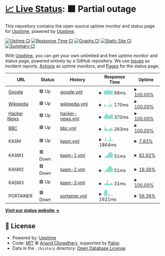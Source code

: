# [📈 Live Status](https://demo.upptime.js.org): <!--live status--> **🟧 Partial outage**

This repository contains the open-source uptime monitor and status page for [Upptime](https://upptime.js.org), powered by [Upptime](https://github.com/upptime/upptime).

[![Uptime CI](https://github.com/jeakob/upptime/workflows/Uptime%20CI/badge.svg)](https://github.com/jeakob/upptime/actions?query=workflow%3A%22Uptime+CI%22)
[![Response Time CI](https://github.com/jeakob/upptime/workflows/Response%20Time%20CI/badge.svg)](https://github.com/jeakob/upptime/actions?query=workflow%3A%22Response+Time+CI%22)
[![Graphs CI](https://github.com/jeakob/upptime/workflows/Graphs%20CI/badge.svg)](https://github.com/jeakob/upptime/actions?query=workflow%3A%22Graphs+CI%22)
[![Static Site CI](https://github.com/jeakob/upptime/workflows/Static%20Site%20CI/badge.svg)](https://github.com/jeakob/upptime/actions?query=workflow%3A%22Static+Site+CI%22)
[![Summary CI](https://github.com/jeakob/upptime/workflows/Summary%20CI/badge.svg)](https://github.com/jeakob/upptime/actions?query=workflow%3A%22Summary+CI%22)

With [Upptime](https://upptime.js.org), you can get your own unlimited and free uptime monitor and status page, powered entirely by a GitHub repository. We use [Issues](https://github.com/upptime/upptime/issues) as incident reports, [Actions](https://github.com/jeakob/upptime/actions) as uptime monitors, and [Pages](https://demo.upptime.js.org) for the status page.

<!--start: status pages-->
<!-- This summary is generated by Upptime (https://github.com/upptime/upptime) -->
<!-- Do not edit this manually, your changes will be overwritten -->
<!-- prettier-ignore -->
| URL | Status | History | Response Time | Uptime |
| --- | ------ | ------- | ------------- | ------ |
| <img alt="" src="https://icons.duckduckgo.com/ip3/www.google.com.ico" height="13"> [Google](https://www.google.com) | 🟩 Up | [google.yml](https://github.com/jeakob/upptime/commits/HEAD/history/google.yml) | <details><summary><img alt="Response time graph" src="./graphs/google/response-time-week.png" height="20"> 88ms</summary><br><a href="https://jeakob.github.io/upptime/history/google"><img alt="Response time 88" src="https://img.shields.io/endpoint?url=https%3A%2F%2Fraw.githubusercontent.com%2Fjeakob%2Fupptime%2FHEAD%2Fapi%2Fgoogle%2Fresponse-time.json"></a><br><a href="https://jeakob.github.io/upptime/history/google"><img alt="24-hour response time 88" src="https://img.shields.io/endpoint?url=https%3A%2F%2Fraw.githubusercontent.com%2Fjeakob%2Fupptime%2FHEAD%2Fapi%2Fgoogle%2Fresponse-time-day.json"></a><br><a href="https://jeakob.github.io/upptime/history/google"><img alt="7-day response time 88" src="https://img.shields.io/endpoint?url=https%3A%2F%2Fraw.githubusercontent.com%2Fjeakob%2Fupptime%2FHEAD%2Fapi%2Fgoogle%2Fresponse-time-week.json"></a><br><a href="https://jeakob.github.io/upptime/history/google"><img alt="30-day response time 88" src="https://img.shields.io/endpoint?url=https%3A%2F%2Fraw.githubusercontent.com%2Fjeakob%2Fupptime%2FHEAD%2Fapi%2Fgoogle%2Fresponse-time-month.json"></a><br><a href="https://jeakob.github.io/upptime/history/google"><img alt="1-year response time 88" src="https://img.shields.io/endpoint?url=https%3A%2F%2Fraw.githubusercontent.com%2Fjeakob%2Fupptime%2FHEAD%2Fapi%2Fgoogle%2Fresponse-time-year.json"></a></details> | <details><summary><a href="https://jeakob.github.io/upptime/history/google">100.00%</a></summary><a href="https://jeakob.github.io/upptime/history/google"><img alt="All-time uptime 100.00%" src="https://img.shields.io/endpoint?url=https%3A%2F%2Fraw.githubusercontent.com%2Fjeakob%2Fupptime%2FHEAD%2Fapi%2Fgoogle%2Fuptime.json"></a><br><a href="https://jeakob.github.io/upptime/history/google"><img alt="24-hour uptime 100.00%" src="https://img.shields.io/endpoint?url=https%3A%2F%2Fraw.githubusercontent.com%2Fjeakob%2Fupptime%2FHEAD%2Fapi%2Fgoogle%2Fuptime-day.json"></a><br><a href="https://jeakob.github.io/upptime/history/google"><img alt="7-day uptime 100.00%" src="https://img.shields.io/endpoint?url=https%3A%2F%2Fraw.githubusercontent.com%2Fjeakob%2Fupptime%2FHEAD%2Fapi%2Fgoogle%2Fuptime-week.json"></a><br><a href="https://jeakob.github.io/upptime/history/google"><img alt="30-day uptime 100.00%" src="https://img.shields.io/endpoint?url=https%3A%2F%2Fraw.githubusercontent.com%2Fjeakob%2Fupptime%2FHEAD%2Fapi%2Fgoogle%2Fuptime-month.json"></a><br><a href="https://jeakob.github.io/upptime/history/google"><img alt="1-year uptime 100.00%" src="https://img.shields.io/endpoint?url=https%3A%2F%2Fraw.githubusercontent.com%2Fjeakob%2Fupptime%2FHEAD%2Fapi%2Fgoogle%2Fuptime-year.json"></a></details>
| <img alt="" src="https://icons.duckduckgo.com/ip3/en.wikipedia.org.ico" height="13"> [Wikipedia](https://en.wikipedia.org) | 🟩 Up | [wikipedia.yml](https://github.com/jeakob/upptime/commits/HEAD/history/wikipedia.yml) | <details><summary><img alt="Response time graph" src="./graphs/wikipedia/response-time-week.png" height="20"> 170ms</summary><br><a href="https://jeakob.github.io/upptime/history/wikipedia"><img alt="Response time 170" src="https://img.shields.io/endpoint?url=https%3A%2F%2Fraw.githubusercontent.com%2Fjeakob%2Fupptime%2FHEAD%2Fapi%2Fwikipedia%2Fresponse-time.json"></a><br><a href="https://jeakob.github.io/upptime/history/wikipedia"><img alt="24-hour response time 170" src="https://img.shields.io/endpoint?url=https%3A%2F%2Fraw.githubusercontent.com%2Fjeakob%2Fupptime%2FHEAD%2Fapi%2Fwikipedia%2Fresponse-time-day.json"></a><br><a href="https://jeakob.github.io/upptime/history/wikipedia"><img alt="7-day response time 170" src="https://img.shields.io/endpoint?url=https%3A%2F%2Fraw.githubusercontent.com%2Fjeakob%2Fupptime%2FHEAD%2Fapi%2Fwikipedia%2Fresponse-time-week.json"></a><br><a href="https://jeakob.github.io/upptime/history/wikipedia"><img alt="30-day response time 170" src="https://img.shields.io/endpoint?url=https%3A%2F%2Fraw.githubusercontent.com%2Fjeakob%2Fupptime%2FHEAD%2Fapi%2Fwikipedia%2Fresponse-time-month.json"></a><br><a href="https://jeakob.github.io/upptime/history/wikipedia"><img alt="1-year response time 170" src="https://img.shields.io/endpoint?url=https%3A%2F%2Fraw.githubusercontent.com%2Fjeakob%2Fupptime%2FHEAD%2Fapi%2Fwikipedia%2Fresponse-time-year.json"></a></details> | <details><summary><a href="https://jeakob.github.io/upptime/history/wikipedia">100.00%</a></summary><a href="https://jeakob.github.io/upptime/history/wikipedia"><img alt="All-time uptime 100.00%" src="https://img.shields.io/endpoint?url=https%3A%2F%2Fraw.githubusercontent.com%2Fjeakob%2Fupptime%2FHEAD%2Fapi%2Fwikipedia%2Fuptime.json"></a><br><a href="https://jeakob.github.io/upptime/history/wikipedia"><img alt="24-hour uptime 100.00%" src="https://img.shields.io/endpoint?url=https%3A%2F%2Fraw.githubusercontent.com%2Fjeakob%2Fupptime%2FHEAD%2Fapi%2Fwikipedia%2Fuptime-day.json"></a><br><a href="https://jeakob.github.io/upptime/history/wikipedia"><img alt="7-day uptime 100.00%" src="https://img.shields.io/endpoint?url=https%3A%2F%2Fraw.githubusercontent.com%2Fjeakob%2Fupptime%2FHEAD%2Fapi%2Fwikipedia%2Fuptime-week.json"></a><br><a href="https://jeakob.github.io/upptime/history/wikipedia"><img alt="30-day uptime 100.00%" src="https://img.shields.io/endpoint?url=https%3A%2F%2Fraw.githubusercontent.com%2Fjeakob%2Fupptime%2FHEAD%2Fapi%2Fwikipedia%2Fuptime-month.json"></a><br><a href="https://jeakob.github.io/upptime/history/wikipedia"><img alt="1-year uptime 100.00%" src="https://img.shields.io/endpoint?url=https%3A%2F%2Fraw.githubusercontent.com%2Fjeakob%2Fupptime%2FHEAD%2Fapi%2Fwikipedia%2Fuptime-year.json"></a></details>
| <img alt="" src="https://icons.duckduckgo.com/ip3/news.ycombinator.com.ico" height="13"> [Hacker News](https://news.ycombinator.com) | 🟩 Up | [hacker-news.yml](https://github.com/jeakob/upptime/commits/HEAD/history/hacker-news.yml) | <details><summary><img alt="Response time graph" src="./graphs/hacker-news/response-time-week.png" height="20"> 370ms</summary><br><a href="https://jeakob.github.io/upptime/history/hacker-news"><img alt="Response time 370" src="https://img.shields.io/endpoint?url=https%3A%2F%2Fraw.githubusercontent.com%2Fjeakob%2Fupptime%2FHEAD%2Fapi%2Fhacker-news%2Fresponse-time.json"></a><br><a href="https://jeakob.github.io/upptime/history/hacker-news"><img alt="24-hour response time 370" src="https://img.shields.io/endpoint?url=https%3A%2F%2Fraw.githubusercontent.com%2Fjeakob%2Fupptime%2FHEAD%2Fapi%2Fhacker-news%2Fresponse-time-day.json"></a><br><a href="https://jeakob.github.io/upptime/history/hacker-news"><img alt="7-day response time 370" src="https://img.shields.io/endpoint?url=https%3A%2F%2Fraw.githubusercontent.com%2Fjeakob%2Fupptime%2FHEAD%2Fapi%2Fhacker-news%2Fresponse-time-week.json"></a><br><a href="https://jeakob.github.io/upptime/history/hacker-news"><img alt="30-day response time 370" src="https://img.shields.io/endpoint?url=https%3A%2F%2Fraw.githubusercontent.com%2Fjeakob%2Fupptime%2FHEAD%2Fapi%2Fhacker-news%2Fresponse-time-month.json"></a><br><a href="https://jeakob.github.io/upptime/history/hacker-news"><img alt="1-year response time 370" src="https://img.shields.io/endpoint?url=https%3A%2F%2Fraw.githubusercontent.com%2Fjeakob%2Fupptime%2FHEAD%2Fapi%2Fhacker-news%2Fresponse-time-year.json"></a></details> | <details><summary><a href="https://jeakob.github.io/upptime/history/hacker-news">100.00%</a></summary><a href="https://jeakob.github.io/upptime/history/hacker-news"><img alt="All-time uptime 100.00%" src="https://img.shields.io/endpoint?url=https%3A%2F%2Fraw.githubusercontent.com%2Fjeakob%2Fupptime%2FHEAD%2Fapi%2Fhacker-news%2Fuptime.json"></a><br><a href="https://jeakob.github.io/upptime/history/hacker-news"><img alt="24-hour uptime 100.00%" src="https://img.shields.io/endpoint?url=https%3A%2F%2Fraw.githubusercontent.com%2Fjeakob%2Fupptime%2FHEAD%2Fapi%2Fhacker-news%2Fuptime-day.json"></a><br><a href="https://jeakob.github.io/upptime/history/hacker-news"><img alt="7-day uptime 100.00%" src="https://img.shields.io/endpoint?url=https%3A%2F%2Fraw.githubusercontent.com%2Fjeakob%2Fupptime%2FHEAD%2Fapi%2Fhacker-news%2Fuptime-week.json"></a><br><a href="https://jeakob.github.io/upptime/history/hacker-news"><img alt="30-day uptime 100.00%" src="https://img.shields.io/endpoint?url=https%3A%2F%2Fraw.githubusercontent.com%2Fjeakob%2Fupptime%2FHEAD%2Fapi%2Fhacker-news%2Fuptime-month.json"></a><br><a href="https://jeakob.github.io/upptime/history/hacker-news"><img alt="1-year uptime 100.00%" src="https://img.shields.io/endpoint?url=https%3A%2F%2Fraw.githubusercontent.com%2Fjeakob%2Fupptime%2FHEAD%2Fapi%2Fhacker-news%2Fuptime-year.json"></a></details>
| <img alt="" src="https://icons.duckduckgo.com/ip3/www.bbc.co.uk.ico" height="13"> [BBC](https://www.bbc.co.uk) | 🟩 Up | [bbc.yml](https://github.com/jeakob/upptime/commits/HEAD/history/bbc.yml) | <details><summary><img alt="Response time graph" src="./graphs/bbc/response-time-week.png" height="20"> 263ms</summary><br><a href="https://jeakob.github.io/upptime/history/bbc"><img alt="Response time 263" src="https://img.shields.io/endpoint?url=https%3A%2F%2Fraw.githubusercontent.com%2Fjeakob%2Fupptime%2FHEAD%2Fapi%2Fbbc%2Fresponse-time.json"></a><br><a href="https://jeakob.github.io/upptime/history/bbc"><img alt="24-hour response time 263" src="https://img.shields.io/endpoint?url=https%3A%2F%2Fraw.githubusercontent.com%2Fjeakob%2Fupptime%2FHEAD%2Fapi%2Fbbc%2Fresponse-time-day.json"></a><br><a href="https://jeakob.github.io/upptime/history/bbc"><img alt="7-day response time 263" src="https://img.shields.io/endpoint?url=https%3A%2F%2Fraw.githubusercontent.com%2Fjeakob%2Fupptime%2FHEAD%2Fapi%2Fbbc%2Fresponse-time-week.json"></a><br><a href="https://jeakob.github.io/upptime/history/bbc"><img alt="30-day response time 263" src="https://img.shields.io/endpoint?url=https%3A%2F%2Fraw.githubusercontent.com%2Fjeakob%2Fupptime%2FHEAD%2Fapi%2Fbbc%2Fresponse-time-month.json"></a><br><a href="https://jeakob.github.io/upptime/history/bbc"><img alt="1-year response time 263" src="https://img.shields.io/endpoint?url=https%3A%2F%2Fraw.githubusercontent.com%2Fjeakob%2Fupptime%2FHEAD%2Fapi%2Fbbc%2Fresponse-time-year.json"></a></details> | <details><summary><a href="https://jeakob.github.io/upptime/history/bbc">100.00%</a></summary><a href="https://jeakob.github.io/upptime/history/bbc"><img alt="All-time uptime 100.00%" src="https://img.shields.io/endpoint?url=https%3A%2F%2Fraw.githubusercontent.com%2Fjeakob%2Fupptime%2FHEAD%2Fapi%2Fbbc%2Fuptime.json"></a><br><a href="https://jeakob.github.io/upptime/history/bbc"><img alt="24-hour uptime 100.00%" src="https://img.shields.io/endpoint?url=https%3A%2F%2Fraw.githubusercontent.com%2Fjeakob%2Fupptime%2FHEAD%2Fapi%2Fbbc%2Fuptime-day.json"></a><br><a href="https://jeakob.github.io/upptime/history/bbc"><img alt="7-day uptime 100.00%" src="https://img.shields.io/endpoint?url=https%3A%2F%2Fraw.githubusercontent.com%2Fjeakob%2Fupptime%2FHEAD%2Fapi%2Fbbc%2Fuptime-week.json"></a><br><a href="https://jeakob.github.io/upptime/history/bbc"><img alt="30-day uptime 100.00%" src="https://img.shields.io/endpoint?url=https%3A%2F%2Fraw.githubusercontent.com%2Fjeakob%2Fupptime%2FHEAD%2Fapi%2Fbbc%2Fuptime-month.json"></a><br><a href="https://jeakob.github.io/upptime/history/bbc"><img alt="1-year uptime 100.00%" src="https://img.shields.io/endpoint?url=https%3A%2F%2Fraw.githubusercontent.com%2Fjeakob%2Fupptime%2FHEAD%2Fapi%2Fbbc%2Fuptime-year.json"></a></details>
| <img alt="" src="https://icons.duckduckgo.com/ip3/null.ico" height="13"> KASM | 🟩 Up | [kasm.yml](https://github.com/jeakob/upptime/commits/HEAD/history/kasm.yml) | <details><summary><img alt="Response time graph" src="./graphs/kasm/response-time-week.png" height="20"> 1864ms</summary><br><a href="https://jeakob.github.io/upptime/history/kasm"><img alt="Response time 1864" src="https://img.shields.io/endpoint?url=https%3A%2F%2Fraw.githubusercontent.com%2Fjeakob%2Fupptime%2FHEAD%2Fapi%2Fkasm%2Fresponse-time.json"></a><br><a href="https://jeakob.github.io/upptime/history/kasm"><img alt="24-hour response time 1864" src="https://img.shields.io/endpoint?url=https%3A%2F%2Fraw.githubusercontent.com%2Fjeakob%2Fupptime%2FHEAD%2Fapi%2Fkasm%2Fresponse-time-day.json"></a><br><a href="https://jeakob.github.io/upptime/history/kasm"><img alt="7-day response time 1864" src="https://img.shields.io/endpoint?url=https%3A%2F%2Fraw.githubusercontent.com%2Fjeakob%2Fupptime%2FHEAD%2Fapi%2Fkasm%2Fresponse-time-week.json"></a><br><a href="https://jeakob.github.io/upptime/history/kasm"><img alt="30-day response time 1864" src="https://img.shields.io/endpoint?url=https%3A%2F%2Fraw.githubusercontent.com%2Fjeakob%2Fupptime%2FHEAD%2Fapi%2Fkasm%2Fresponse-time-month.json"></a><br><a href="https://jeakob.github.io/upptime/history/kasm"><img alt="1-year response time 1864" src="https://img.shields.io/endpoint?url=https%3A%2F%2Fraw.githubusercontent.com%2Fjeakob%2Fupptime%2FHEAD%2Fapi%2Fkasm%2Fresponse-time-year.json"></a></details> | <details><summary><a href="https://jeakob.github.io/upptime/history/kasm">7.83%</a></summary><a href="https://jeakob.github.io/upptime/history/kasm"><img alt="All-time uptime 7.83%" src="https://img.shields.io/endpoint?url=https%3A%2F%2Fraw.githubusercontent.com%2Fjeakob%2Fupptime%2FHEAD%2Fapi%2Fkasm%2Fuptime.json"></a><br><a href="https://jeakob.github.io/upptime/history/kasm"><img alt="24-hour uptime 7.83%" src="https://img.shields.io/endpoint?url=https%3A%2F%2Fraw.githubusercontent.com%2Fjeakob%2Fupptime%2FHEAD%2Fapi%2Fkasm%2Fuptime-day.json"></a><br><a href="https://jeakob.github.io/upptime/history/kasm"><img alt="7-day uptime 7.83%" src="https://img.shields.io/endpoint?url=https%3A%2F%2Fraw.githubusercontent.com%2Fjeakob%2Fupptime%2FHEAD%2Fapi%2Fkasm%2Fuptime-week.json"></a><br><a href="https://jeakob.github.io/upptime/history/kasm"><img alt="30-day uptime 7.83%" src="https://img.shields.io/endpoint?url=https%3A%2F%2Fraw.githubusercontent.com%2Fjeakob%2Fupptime%2FHEAD%2Fapi%2Fkasm%2Fuptime-month.json"></a><br><a href="https://jeakob.github.io/upptime/history/kasm"><img alt="1-year uptime 7.83%" src="https://img.shields.io/endpoint?url=https%3A%2F%2Fraw.githubusercontent.com%2Fjeakob%2Fupptime%2FHEAD%2Fapi%2Fkasm%2Fuptime-year.json"></a></details>
| <img alt="" src="https://icons.duckduckgo.com/ip3/null.ico" height="13"> KASM1 | 🟥 Down | [kasm-1.yml](https://github.com/jeakob/upptime/commits/HEAD/history/kasm-1.yml) | <details><summary><img alt="Response time graph" src="./graphs/kasm-1/response-time-week.png" height="20"> 51ms</summary><br><a href="https://jeakob.github.io/upptime/history/kasm-1"><img alt="Response time 51" src="https://img.shields.io/endpoint?url=https%3A%2F%2Fraw.githubusercontent.com%2Fjeakob%2Fupptime%2FHEAD%2Fapi%2Fkasm-1%2Fresponse-time.json"></a><br><a href="https://jeakob.github.io/upptime/history/kasm-1"><img alt="24-hour response time 51" src="https://img.shields.io/endpoint?url=https%3A%2F%2Fraw.githubusercontent.com%2Fjeakob%2Fupptime%2FHEAD%2Fapi%2Fkasm-1%2Fresponse-time-day.json"></a><br><a href="https://jeakob.github.io/upptime/history/kasm-1"><img alt="7-day response time 51" src="https://img.shields.io/endpoint?url=https%3A%2F%2Fraw.githubusercontent.com%2Fjeakob%2Fupptime%2FHEAD%2Fapi%2Fkasm-1%2Fresponse-time-week.json"></a><br><a href="https://jeakob.github.io/upptime/history/kasm-1"><img alt="30-day response time 51" src="https://img.shields.io/endpoint?url=https%3A%2F%2Fraw.githubusercontent.com%2Fjeakob%2Fupptime%2FHEAD%2Fapi%2Fkasm-1%2Fresponse-time-month.json"></a><br><a href="https://jeakob.github.io/upptime/history/kasm-1"><img alt="1-year response time 51" src="https://img.shields.io/endpoint?url=https%3A%2F%2Fraw.githubusercontent.com%2Fjeakob%2Fupptime%2FHEAD%2Fapi%2Fkasm-1%2Fresponse-time-year.json"></a></details> | <details><summary><a href="https://jeakob.github.io/upptime/history/kasm-1">82.92%</a></summary><a href="https://jeakob.github.io/upptime/history/kasm-1"><img alt="All-time uptime 82.92%" src="https://img.shields.io/endpoint?url=https%3A%2F%2Fraw.githubusercontent.com%2Fjeakob%2Fupptime%2FHEAD%2Fapi%2Fkasm-1%2Fuptime.json"></a><br><a href="https://jeakob.github.io/upptime/history/kasm-1"><img alt="24-hour uptime 82.92%" src="https://img.shields.io/endpoint?url=https%3A%2F%2Fraw.githubusercontent.com%2Fjeakob%2Fupptime%2FHEAD%2Fapi%2Fkasm-1%2Fuptime-day.json"></a><br><a href="https://jeakob.github.io/upptime/history/kasm-1"><img alt="7-day uptime 82.92%" src="https://img.shields.io/endpoint?url=https%3A%2F%2Fraw.githubusercontent.com%2Fjeakob%2Fupptime%2FHEAD%2Fapi%2Fkasm-1%2Fuptime-week.json"></a><br><a href="https://jeakob.github.io/upptime/history/kasm-1"><img alt="30-day uptime 82.92%" src="https://img.shields.io/endpoint?url=https%3A%2F%2Fraw.githubusercontent.com%2Fjeakob%2Fupptime%2FHEAD%2Fapi%2Fkasm-1%2Fuptime-month.json"></a><br><a href="https://jeakob.github.io/upptime/history/kasm-1"><img alt="1-year uptime 82.92%" src="https://img.shields.io/endpoint?url=https%3A%2F%2Fraw.githubusercontent.com%2Fjeakob%2Fupptime%2FHEAD%2Fapi%2Fkasm-1%2Fuptime-year.json"></a></details>
| <img alt="" src="https://icons.duckduckgo.com/ip3/null.ico" height="13"> KASM2 | 🟥 Down | [kasm-2.yml](https://github.com/jeakob/upptime/commits/HEAD/history/kasm-2.yml) | <details><summary><img alt="Response time graph" src="./graphs/kasm-2/response-time-week.png" height="20"> 51ms</summary><br><a href="https://jeakob.github.io/upptime/history/kasm-2"><img alt="Response time 51" src="https://img.shields.io/endpoint?url=https%3A%2F%2Fraw.githubusercontent.com%2Fjeakob%2Fupptime%2FHEAD%2Fapi%2Fkasm-2%2Fresponse-time.json"></a><br><a href="https://jeakob.github.io/upptime/history/kasm-2"><img alt="24-hour response time 51" src="https://img.shields.io/endpoint?url=https%3A%2F%2Fraw.githubusercontent.com%2Fjeakob%2Fupptime%2FHEAD%2Fapi%2Fkasm-2%2Fresponse-time-day.json"></a><br><a href="https://jeakob.github.io/upptime/history/kasm-2"><img alt="7-day response time 51" src="https://img.shields.io/endpoint?url=https%3A%2F%2Fraw.githubusercontent.com%2Fjeakob%2Fupptime%2FHEAD%2Fapi%2Fkasm-2%2Fresponse-time-week.json"></a><br><a href="https://jeakob.github.io/upptime/history/kasm-2"><img alt="30-day response time 51" src="https://img.shields.io/endpoint?url=https%3A%2F%2Fraw.githubusercontent.com%2Fjeakob%2Fupptime%2FHEAD%2Fapi%2Fkasm-2%2Fresponse-time-month.json"></a><br><a href="https://jeakob.github.io/upptime/history/kasm-2"><img alt="1-year response time 51" src="https://img.shields.io/endpoint?url=https%3A%2F%2Fraw.githubusercontent.com%2Fjeakob%2Fupptime%2FHEAD%2Fapi%2Fkasm-2%2Fresponse-time-year.json"></a></details> | <details><summary><a href="https://jeakob.github.io/upptime/history/kasm-2">19.36%</a></summary><a href="https://jeakob.github.io/upptime/history/kasm-2"><img alt="All-time uptime 19.36%" src="https://img.shields.io/endpoint?url=https%3A%2F%2Fraw.githubusercontent.com%2Fjeakob%2Fupptime%2FHEAD%2Fapi%2Fkasm-2%2Fuptime.json"></a><br><a href="https://jeakob.github.io/upptime/history/kasm-2"><img alt="24-hour uptime 19.36%" src="https://img.shields.io/endpoint?url=https%3A%2F%2Fraw.githubusercontent.com%2Fjeakob%2Fupptime%2FHEAD%2Fapi%2Fkasm-2%2Fuptime-day.json"></a><br><a href="https://jeakob.github.io/upptime/history/kasm-2"><img alt="7-day uptime 19.36%" src="https://img.shields.io/endpoint?url=https%3A%2F%2Fraw.githubusercontent.com%2Fjeakob%2Fupptime%2FHEAD%2Fapi%2Fkasm-2%2Fuptime-week.json"></a><br><a href="https://jeakob.github.io/upptime/history/kasm-2"><img alt="30-day uptime 19.36%" src="https://img.shields.io/endpoint?url=https%3A%2F%2Fraw.githubusercontent.com%2Fjeakob%2Fupptime%2FHEAD%2Fapi%2Fkasm-2%2Fuptime-month.json"></a><br><a href="https://jeakob.github.io/upptime/history/kasm-2"><img alt="1-year uptime 19.36%" src="https://img.shields.io/endpoint?url=https%3A%2F%2Fraw.githubusercontent.com%2Fjeakob%2Fupptime%2FHEAD%2Fapi%2Fkasm-2%2Fuptime-year.json"></a></details>
| <img alt="" src="https://icons.duckduckgo.com/ip3/null.ico" height="13"> KASM3 | 🟩 Up | [kasm-3.yml](https://github.com/jeakob/upptime/commits/HEAD/history/kasm-3.yml) | <details><summary><img alt="Response time graph" src="./graphs/kasm-3/response-time-week.png" height="20"> 31ms</summary><br><a href="https://jeakob.github.io/upptime/history/kasm-3"><img alt="Response time 31" src="https://img.shields.io/endpoint?url=https%3A%2F%2Fraw.githubusercontent.com%2Fjeakob%2Fupptime%2FHEAD%2Fapi%2Fkasm-3%2Fresponse-time.json"></a><br><a href="https://jeakob.github.io/upptime/history/kasm-3"><img alt="24-hour response time 31" src="https://img.shields.io/endpoint?url=https%3A%2F%2Fraw.githubusercontent.com%2Fjeakob%2Fupptime%2FHEAD%2Fapi%2Fkasm-3%2Fresponse-time-day.json"></a><br><a href="https://jeakob.github.io/upptime/history/kasm-3"><img alt="7-day response time 31" src="https://img.shields.io/endpoint?url=https%3A%2F%2Fraw.githubusercontent.com%2Fjeakob%2Fupptime%2FHEAD%2Fapi%2Fkasm-3%2Fresponse-time-week.json"></a><br><a href="https://jeakob.github.io/upptime/history/kasm-3"><img alt="30-day response time 31" src="https://img.shields.io/endpoint?url=https%3A%2F%2Fraw.githubusercontent.com%2Fjeakob%2Fupptime%2FHEAD%2Fapi%2Fkasm-3%2Fresponse-time-month.json"></a><br><a href="https://jeakob.github.io/upptime/history/kasm-3"><img alt="1-year response time 31" src="https://img.shields.io/endpoint?url=https%3A%2F%2Fraw.githubusercontent.com%2Fjeakob%2Fupptime%2FHEAD%2Fapi%2Fkasm-3%2Fresponse-time-year.json"></a></details> | <details><summary><a href="https://jeakob.github.io/upptime/history/kasm-3">100.00%</a></summary><a href="https://jeakob.github.io/upptime/history/kasm-3"><img alt="All-time uptime 100.00%" src="https://img.shields.io/endpoint?url=https%3A%2F%2Fraw.githubusercontent.com%2Fjeakob%2Fupptime%2FHEAD%2Fapi%2Fkasm-3%2Fuptime.json"></a><br><a href="https://jeakob.github.io/upptime/history/kasm-3"><img alt="24-hour uptime 100.00%" src="https://img.shields.io/endpoint?url=https%3A%2F%2Fraw.githubusercontent.com%2Fjeakob%2Fupptime%2FHEAD%2Fapi%2Fkasm-3%2Fuptime-day.json"></a><br><a href="https://jeakob.github.io/upptime/history/kasm-3"><img alt="7-day uptime 100.00%" src="https://img.shields.io/endpoint?url=https%3A%2F%2Fraw.githubusercontent.com%2Fjeakob%2Fupptime%2FHEAD%2Fapi%2Fkasm-3%2Fuptime-week.json"></a><br><a href="https://jeakob.github.io/upptime/history/kasm-3"><img alt="30-day uptime 100.00%" src="https://img.shields.io/endpoint?url=https%3A%2F%2Fraw.githubusercontent.com%2Fjeakob%2Fupptime%2FHEAD%2Fapi%2Fkasm-3%2Fuptime-month.json"></a><br><a href="https://jeakob.github.io/upptime/history/kasm-3"><img alt="1-year uptime 100.00%" src="https://img.shields.io/endpoint?url=https%3A%2F%2Fraw.githubusercontent.com%2Fjeakob%2Fupptime%2FHEAD%2Fapi%2Fkasm-3%2Fuptime-year.json"></a></details>
| <img alt="" src="https://icons.duckduckgo.com/ip3/null.ico" height="13"> PORTAINER | 🟥 Down | [portainer.yml](https://github.com/jeakob/upptime/commits/HEAD/history/portainer.yml) | <details><summary><img alt="Response time graph" src="./graphs/portainer/response-time-week.png" height="20"> 1621ms</summary><br><a href="https://jeakob.github.io/upptime/history/portainer"><img alt="Response time 1621" src="https://img.shields.io/endpoint?url=https%3A%2F%2Fraw.githubusercontent.com%2Fjeakob%2Fupptime%2FHEAD%2Fapi%2Fportainer%2Fresponse-time.json"></a><br><a href="https://jeakob.github.io/upptime/history/portainer"><img alt="24-hour response time 1621" src="https://img.shields.io/endpoint?url=https%3A%2F%2Fraw.githubusercontent.com%2Fjeakob%2Fupptime%2FHEAD%2Fapi%2Fportainer%2Fresponse-time-day.json"></a><br><a href="https://jeakob.github.io/upptime/history/portainer"><img alt="7-day response time 1621" src="https://img.shields.io/endpoint?url=https%3A%2F%2Fraw.githubusercontent.com%2Fjeakob%2Fupptime%2FHEAD%2Fapi%2Fportainer%2Fresponse-time-week.json"></a><br><a href="https://jeakob.github.io/upptime/history/portainer"><img alt="30-day response time 1621" src="https://img.shields.io/endpoint?url=https%3A%2F%2Fraw.githubusercontent.com%2Fjeakob%2Fupptime%2FHEAD%2Fapi%2Fportainer%2Fresponse-time-month.json"></a><br><a href="https://jeakob.github.io/upptime/history/portainer"><img alt="1-year response time 1621" src="https://img.shields.io/endpoint?url=https%3A%2F%2Fraw.githubusercontent.com%2Fjeakob%2Fupptime%2FHEAD%2Fapi%2Fportainer%2Fresponse-time-year.json"></a></details> | <details><summary><a href="https://jeakob.github.io/upptime/history/portainer">56.36%</a></summary><a href="https://jeakob.github.io/upptime/history/portainer"><img alt="All-time uptime 56.36%" src="https://img.shields.io/endpoint?url=https%3A%2F%2Fraw.githubusercontent.com%2Fjeakob%2Fupptime%2FHEAD%2Fapi%2Fportainer%2Fuptime.json"></a><br><a href="https://jeakob.github.io/upptime/history/portainer"><img alt="24-hour uptime 56.36%" src="https://img.shields.io/endpoint?url=https%3A%2F%2Fraw.githubusercontent.com%2Fjeakob%2Fupptime%2FHEAD%2Fapi%2Fportainer%2Fuptime-day.json"></a><br><a href="https://jeakob.github.io/upptime/history/portainer"><img alt="7-day uptime 56.36%" src="https://img.shields.io/endpoint?url=https%3A%2F%2Fraw.githubusercontent.com%2Fjeakob%2Fupptime%2FHEAD%2Fapi%2Fportainer%2Fuptime-week.json"></a><br><a href="https://jeakob.github.io/upptime/history/portainer"><img alt="30-day uptime 56.36%" src="https://img.shields.io/endpoint?url=https%3A%2F%2Fraw.githubusercontent.com%2Fjeakob%2Fupptime%2FHEAD%2Fapi%2Fportainer%2Fuptime-month.json"></a><br><a href="https://jeakob.github.io/upptime/history/portainer"><img alt="1-year uptime 56.36%" src="https://img.shields.io/endpoint?url=https%3A%2F%2Fraw.githubusercontent.com%2Fjeakob%2Fupptime%2FHEAD%2Fapi%2Fportainer%2Fuptime-year.json"></a></details>

<!--end: status pages-->

[**Visit our status website →**](https://demo.upptime.js.org)

## 📄 License

- Powered by: [Upptime](https://github.com/upptime/upptime)
- Code: [MIT](./LICENSE) © [Anand Chowdhary](https://anandchowdhary.com), supported by [Pabio](https://pabio.com)
- Data in the `./history` directory: [Open Database License](https://opendatacommons.org/licenses/odbl/1-0/)
